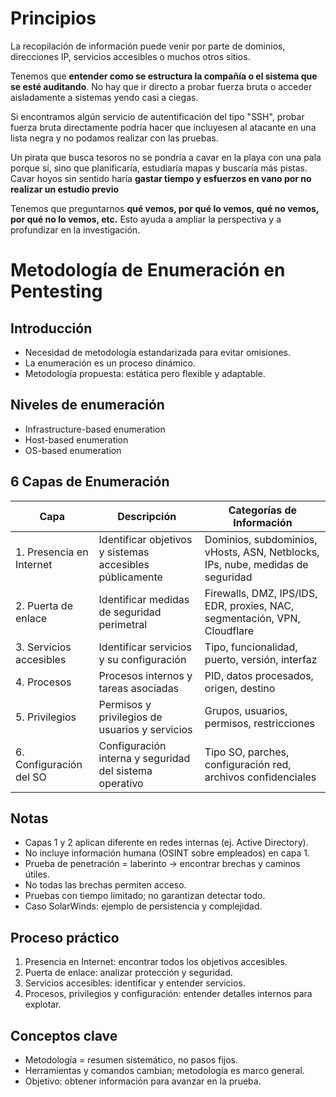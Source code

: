
# Principios
La recopilación de información puede venir por parte de dominios, direcciones IP, servicios accesibles o muchos otros sitios.

Tenemos que **entender como se estructura la compañía o el sistema que se esté auditando**.
No hay que ir directo a probar fuerza bruta o acceder aisladamente a sistemas yendo casi a ciegas.

Si encontramos algún servicio de autentificación del tipo "SSH", probar fuerza bruta directamente podría hacer que incluyesen al atacante en una lista negra y no podamos realizar con las pruebas.

Un pirata que busca tesoros no se pondría a cavar en la playa con una pala porque sí, sino que planificaría, estudiaría mapas y buscaría más pistas. Cavar hoyos sin sentido haría **gastar tiempo y esfuerzos en vano por no realizar un estudio previo**

Tenemos que preguntarnos **qué vemos, por qué lo vemos, qué no vemos, por qué no lo vemos, etc.** Esto ayuda a ampliar la perspectiva y a profundizar en la investigación.


# Metodología de Enumeración en Pentesting

## Introducción
- Necesidad de metodología estandarizada para evitar omisiones.
- La enumeración es un proceso dinámico.
- Metodología propuesta: estática pero flexible y adaptable.

## Niveles de enumeración
- Infrastructure-based enumeration
- Host-based enumeration
- OS-based enumeration

## 6 Capas de Enumeración

| Capa | Descripción | Categorías de Información |
|-------|-------------|----------------------------|
| 1. Presencia en Internet | Identificar objetivos y sistemas accesibles públicamente | Dominios, subdominios, vHosts, ASN, Netblocks, IPs, nube, medidas de seguridad |
| 2. Puerta de enlace | Identificar medidas de seguridad perimetral | Firewalls, DMZ, IPS/IDS, EDR, proxies, NAC, segmentación, VPN, Cloudflare |
| 3. Servicios accesibles | Identificar servicios y su configuración | Tipo, funcionalidad, puerto, versión, interfaz |
| 4. Procesos | Procesos internos y tareas asociadas | PID, datos procesados, origen, destino |
| 5. Privilegios | Permisos y privilegios de usuarios y servicios | Grupos, usuarios, permisos, restricciones |
| 6. Configuración del SO | Configuración interna y seguridad del sistema operativo | Tipo SO, parches, configuración red, archivos confidenciales |

## Notas
- Capas 1 y 2 aplican diferente en redes internas (ej. Active Directory).
- No incluye información humana (OSINT sobre empleados) en capa 1.
- Prueba de penetración = laberinto → encontrar brechas y caminos útiles.
- No todas las brechas permiten acceso.
- Pruebas con tiempo limitado; no garantizan detectar todo.
- Caso SolarWinds: ejemplo de persistencia y complejidad.

## Proceso práctico
1. Presencia en Internet: encontrar todos los objetivos accesibles.
2. Puerta de enlace: analizar protección y seguridad.
3. Servicios accesibles: identificar y entender servicios.
4. Procesos, privilegios y configuración: entender detalles internos para explotar.

## Conceptos clave
- Metodología = resumen sistemático, no pasos fijos.
- Herramientas y comandos cambian; metodología es marco general.
- Objetivo: obtener información para avanzar en la prueba.






